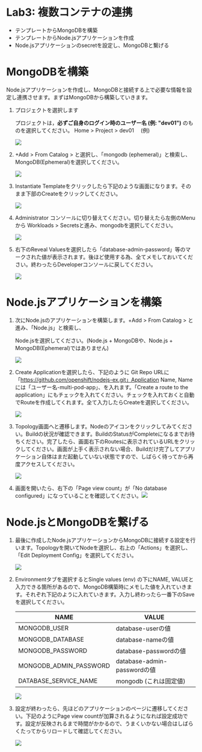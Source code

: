 # Lab3: 複数コンテナの連携

- テンプレートからMongoDBを構築
- テンプレートからNode.jsアプリケーションを作成
- Node.jsアプリケーションのsecretを設定し、MongoDBと繋げる

# MongoDBを構築
Node.jsアプリケーションを作成し、MongoDBと接続する上で必要な情報を設定し連携させます。まずはMongoDBから構築していきます。

1. プロジェクトを選択します

    プロジェクトは，**必ずご自身のログイン時のユーザー名 (例: "dev01")** のものを選択してください。
    Home > Project > dev01　 (例)

    ![](images/create_application_using_existedImage_1.png)

1. +Add > From Catalog > と選択し、「mongodb (ephemeral)」と検索し、MongoDB(Ephemeral)を選択してください。

    ![](images/mongo1.png)

1. Instantiate Templateをクリックしたら下記のような画面になります。そのまま下部のCreateをクリックしてください。
  
    ![](images/mongo2.png)

1. Administrator コンソールに切り替えてください。切り替えたら左側のMenuから Workloads > Secretsと進み、mongodbを選択してください。

    ![](images/mongo3.png)

1. 右下のReveal Valuesを選択したら「database-admin-password」等のマークされた値が表示されます。後ほど使用する為、全てメモしておいてください。終わったらDeveloperコンソールに戻してください。

    ![](images/mongo4.png)

    

# Node.jsアプリケーションを構築

1. 次にNode.jsのアプリケーションを構築します。+Add > From Catalog > と進み、「Node.js」と検索し、

   Node.jsを選択してください。(Node.js + MongoDBや、Node.js + MongoDB(Ephemeral)ではありません)

   ![](images/node1.png)

2. Create Applicationを選択したら、下記のように Git Repo URLに「https://github.com/openshift/nodejs-ex.git」Application Name, Nameには「ユーザー名-multi-pod-app」、を入れます。「Create a route to the application」にもチェックを入れてください。チェックを入れておくと自動でRouteを作成してくれます。全て入力したらCreateを選択してください。

   ![](images/node2.png)

3. Topology画面へと遷移します。Nodeのアイコンをクリックしてみてください。Buildの状況が確認できます。BuildのStatusがCompleteになるまでお待ちください。完了したら、画面右下のRoutesに表示されているURLをクリックしてください。画面が上手く表示されない場合、Buildだけ完了してアプリケーション自体はまだ起動していない状態ですので、しばらく待ってから再度アクセスしてください。

   ![](images/node3.png)

4. 画面を開いたら、右下の「Page view count」が「No database configured」になっていることを確認してください。![](images/node4.png)

# Node.jsとMongoDBを繋げる

1. 最後に作成したNode.jsアプリケーションからMongoDBに接続する設定を行います。Topologyを開いてNodeを選択し、右上の「Actions」を選択し、「Edit Deployment Config」を選択してください。

   ![](images/node_mongo1.png)

2. Environmentタブを選択するとSingle values (env) の下にNAME, VALUEと入力できる箇所があるので、MongoDB構築時にメモした値を入れていきます。それぞれ下記のように入れていきます。入力し終わったら一番下のSaveを選択してください。

   | NAME                   | VALUE                       |
   | ---------------------- | --------------------------- |
   | MONGODB_USER           | database-userの値           |
   | MONGODB_DATABASE       | database-nameの値           |
   | MONGODB_PASSWORD       | database-passwordの値       |
   | MONGODB_ADMIN_PASSWORD | database-admin-passwordの値 |
   | DATABASE_SERVICE_NAME  | mongodb (これは固定値)      |

   ![](images/node_mongo2.png)

3. 設定が終わったら、先ほどのアプリケーションのページに遷移してください。下記のようにPage view countが加算されるようになれば設定成功です。設定が反映されるまで時間がかかるので、うまくいかない場合はしばらくたってからリロードして確認してください。

   ![](images/node_mongo3.png)

